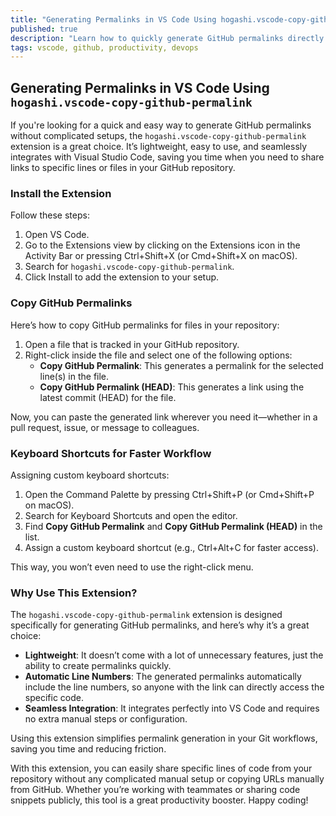 ```yaml
---
title: "Generating Permalinks in VS Code Using hogashi.vscode-copy-github-permalink"
published: true
description: "Learn how to quickly generate GitHub permalinks directly from VS Code using the hogashi.vscode-copy-github-permalink extension."
tags: vscode, github, productivity, devops
---
```


## Generating Permalinks in VS Code Using `hogashi.vscode-copy-github-permalink`

If you're looking for a quick and easy way to generate GitHub permalinks without complicated setups, the `hogashi.vscode-copy-github-permalink` extension is a great choice. It’s lightweight, easy to use, and seamlessly integrates with Visual Studio Code, saving you time when you need to share links to specific lines or files in your GitHub repository.

### Install the Extension

Follow these steps:

1. Open VS Code.
2. Go to the Extensions view by clicking on the Extensions icon in the Activity Bar or pressing Ctrl+Shift+X (or Cmd+Shift+X on macOS).
3. Search for `hogashi.vscode-copy-github-permalink`.
4. Click Install to add the extension to your setup.

### Copy GitHub Permalinks

Here’s how to copy GitHub permalinks for files in your repository:

1. Open a file that is tracked in your GitHub repository.
2. Right-click inside the file and select one of the following options:
    - **Copy GitHub Permalink**: This generates a permalink for the selected line(s) in the file.
    - **Copy GitHub Permalink (HEAD)**: This generates a link using the latest commit (HEAD) for the file.

Now, you can paste the generated link wherever you need it—whether in a pull request, issue, or message to colleagues.

### Keyboard Shortcuts for Faster Workflow

Assigning custom keyboard shortcuts:

1. Open the Command Palette by pressing Ctrl+Shift+P (or Cmd+Shift+P on macOS).
2. Search for Keyboard Shortcuts and open the editor.
3. Find **Copy GitHub Permalink** and **Copy GitHub Permalink (HEAD)** in the list.
4. Assign a custom keyboard shortcut (e.g., Ctrl+Alt+C for faster access).

This way, you won’t even need to use the right-click menu.

### Why Use This Extension?

The `hogashi.vscode-copy-github-permalink` extension is designed specifically for generating GitHub permalinks, and here’s why it’s a great choice:

- **Lightweight**: It doesn’t come with a lot of unnecessary features, just the ability to create permalinks quickly.
- **Automatic Line Numbers**: The generated permalinks automatically include the line numbers, so anyone with the link can directly access the specific code.
- **Seamless Integration**: It integrates perfectly into VS Code and requires no extra manual steps or configuration.

Using this extension simplifies permalink generation in your Git workflows, saving you time and reducing friction.

With this extension, you can easily share specific lines of code from your repository without any complicated manual setup or copying URLs manually from GitHub. Whether you’re working with teammates or sharing code snippets publicly, this tool is a great productivity booster. Happy coding!
